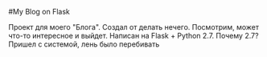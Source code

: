#My Blog on Flask

Проект для моего "Блога". Создал от делать нечего. Посмотрим, может что-то интересное и выйдет.
Написан на Flask + Python 2.7. 
Почему 2.7? Пришел с системой, лень было перебивать